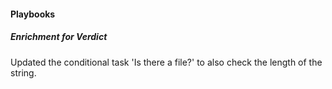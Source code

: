 
#### Playbooks

##### Enrichment for Verdict

Updated the conditional task 'Is there a file?' to also check the length of the string.